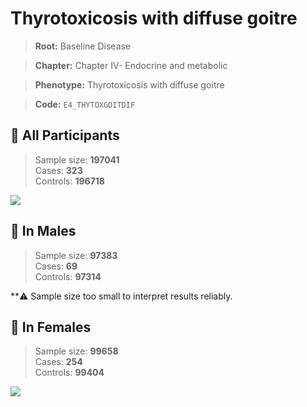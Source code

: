 # Thyrotoxicosis with diffuse goitre

> **Root:** Baseline Disease  

> **Chapter:** Chapter IV- Endocrine and metabolic  

> **Phenotype:** Thyrotoxicosis with diffuse goitre  

> **Code:** `E4_THYTOXGOITDIF`

## 🧪 All Participants  
> Sample size: **197041**  
> Cases: **323**  
> Controls: **196718**
<img src="/Disease/Figures/ALL/Incidence/E4_THYTOXGOITDIF.png"/>
<CsvTable src="/Disease/Data/ALL/Incidence/COX_E4_THYTOXGOITDIF.csv" label="🔍 View full results" />

## 👨 In Males  
> Sample size: **97383**  
> Cases: **69**  
> Controls: **97314**

**⚠️ Sample size too small to interpret results reliably.


## 👩 In Females  
> Sample size: **99658**  
> Cases: **254**  
> Controls: **99404**
<img src="/Disease/Figures/Female/Incidence/E4_THYTOXGOITDIF.png"/>
<CsvTable src="/Disease/Data/Female/Incidence/COX_E4_THYTOXGOITDIF.csv" label="🔍 View full results" />
